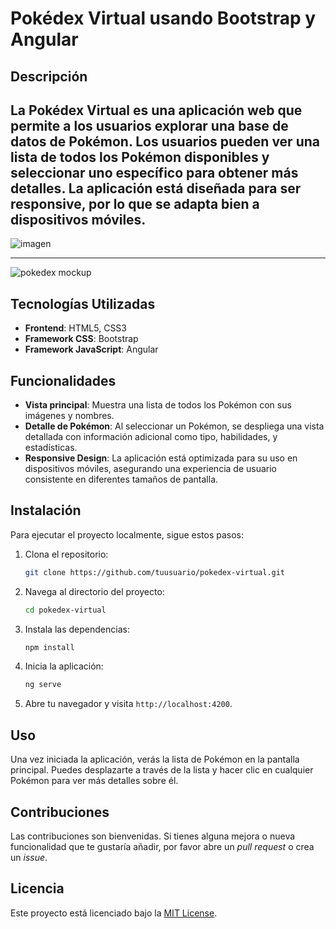
# Pokédex Virtual usando Bootstrap y Angular

## Descripción

La **Pokédex Virtual** es una aplicación web que permite a los usuarios explorar una base de datos de Pokémon. Los usuarios pueden ver una lista de todos los Pokémon disponibles y seleccionar uno específico para obtener más detalles. La aplicación está diseñada para ser responsive, por lo que se adapta bien a dispositivos móviles.
----------------------------------------------------------------------------------------------------------------

![imagen](https://github.com/user-attachments/assets/b6e85652-1465-4012-9735-7aed3c6b7574)


------------------------------------------------------------------------------------------------------------------

![pokedex mockup](https://github.com/user-attachments/assets/4e347e3e-8c20-4704-9ec4-05980eb41cd3)
## Tecnologías Utilizadas

- **Frontend**: HTML5, CSS3
- **Framework CSS**: Bootstrap
- **Framework JavaScript**: Angular

## Funcionalidades

- **Vista principal**: Muestra una lista de todos los Pokémon con sus imágenes y nombres.
- **Detalle de Pokémon**: Al seleccionar un Pokémon, se despliega una vista detallada con información adicional como tipo, habilidades, y estadísticas.
- **Responsive Design**: La aplicación está optimizada para su uso en dispositivos móviles, asegurando una experiencia de usuario consistente en diferentes tamaños de pantalla.

## Instalación

Para ejecutar el proyecto localmente, sigue estos pasos:

1. Clona el repositorio:
   ```bash
   git clone https://github.com/tuusuario/pokedex-virtual.git
   ```
2. Navega al directorio del proyecto:
   ```bash
   cd pokedex-virtual
   ```
3. Instala las dependencias:
   ```bash
   npm install
   ```
4. Inicia la aplicación:
   ```bash
   ng serve
   ```
5. Abre tu navegador y visita `http://localhost:4200`.

## Uso

Una vez iniciada la aplicación, verás la lista de Pokémon en la pantalla principal. Puedes desplazarte a través de la lista y hacer clic en cualquier Pokémon para ver más detalles sobre él.

## Contribuciones

Las contribuciones son bienvenidas. Si tienes alguna mejora o nueva funcionalidad que te gustaría añadir, por favor abre un *pull request* o crea un *issue*.

## Licencia

Este proyecto está licenciado bajo la [MIT License](LICENSE).

